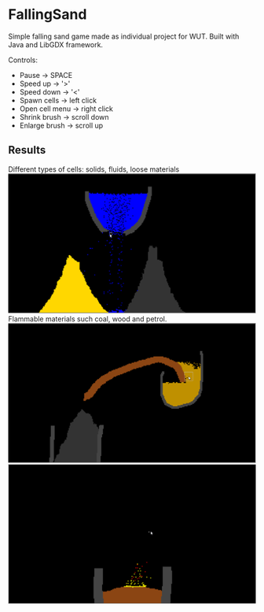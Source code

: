 # FallingSand

Simple falling sand game made
as individual project for WUT.
Built with Java and LibGDX framework.

Controls:
* Pause -> SPACE
* Speed up -> '>'
* Speed down -> '<'
* Spawn cells -> left click
* Open cell menu -> right click
* Shrink brush -> scroll down
* Enlarge brush -> scroll up

## Results
Different types of cells: solids, fluids, loose materials
![a](docs/gif/1.gif)
Flammable materials such coal, wood and petrol.
![a](docs/gif/2.gif)
![a](docs/gif/3.gif)